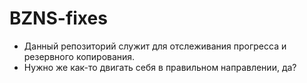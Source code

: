 # BZNS-fixes
* Данный репозиторий служит для отслеживания прогресса и резервного копирования.
* Нужно же как-то двигать себя в правильном направлении, да?
